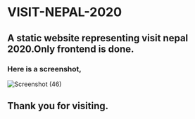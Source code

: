 # VISIT-NEPAL-2020
## A static website representing visit nepal 2020.Only frontend is done.
### Here is a screenshot,
![Screenshot (46)](https://user-images.githubusercontent.com/59108522/75344298-751dac00-58c2-11ea-8321-017be6bd0a37.png)
## Thank you for visiting.


